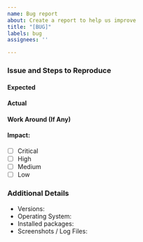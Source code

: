 ```yaml
---
name: Bug report
about: Create a report to help us improve
title: "[BUG]"
labels: bug
assignees: ''

---
```


### Issue and Steps to Reproduce
<!-- WARNING : Do not post any sensitive information like your private keys -->
<!-- Describe your issue and tell us how to reproduce it (include any useful information). -->

#### Expected

#### Actual

#### Work Around (If Any)

#### Impact:
- [ ] Critical
- [ ] High
- [ ] Medium
- [ ] Low

### Additional Details
* Versions:
* Operating System:   
* Installed packages:  
* Screenshots / Log Files:
